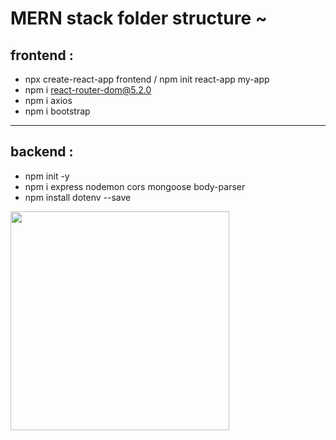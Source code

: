 # MERN stack folder structure ~

## frontend :

- npx create-react-app frontend / npm init react-app my-app
- npm i react-router-dom@5.2.0
- npm i axios
- npm i bootstrap
___________________________________________________________

## backend :

- npm init -y
- npm i express nodemon cors mongoose body-parser
- npm install dotenv --save

<img src="https://user-images.githubusercontent.com/88779731/163977767-669553a4-108e-42ed-bccb-e07309466b22.jpg"  width="350" >